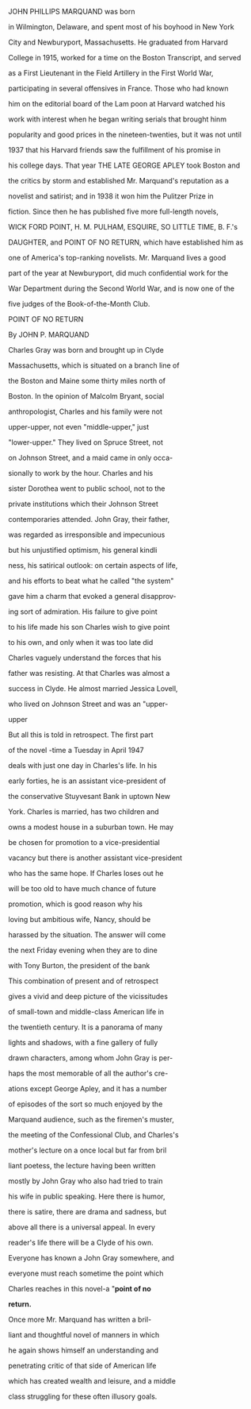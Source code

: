 



JOHN PHILLIPS MARQUAND was born

in Wilmington, Delaware, and spent most of his boyhood in New York

City and Newburyport, Massachusetts. He graduated from Harvard

College in 1915, worked for a time on the Boston Transcript, and served

as a First Lieutenant in the Field Artillery in the First World War,

participating in several offensives in France. Those who had known

him on the editorial board of the Lam poon at Harvard watched his

work with interest when he began writing serials that brought hinm

popularity and good prices in the nineteen-twenties, but it was not until

1937 that his Harvard friends saw the fulfillment of his promise in

his college days. That year THE LATE GEORGE APLEY took Boston and

the critics by storm and established Mr. Marquand's reputation as a

novelist and satirist; and in 1938 it won him the Pulitzer Prize in

fiction. Since then he has published five more full-length novels,

WICK FORD POINT, H. M. PULHAM, ESQUIRE, SO LITTLE TIME, B. F.'s

DAUGHTER, and POINT OF NO RETURN, which have established him as

one of America's top-ranking novelists. Mr. Marquand lives a good

part of the year at Newburyport, did much confidential work for the

War Department during the Second World War, and is now one of the

five judges of the Book-of-the-Month Club.





POINT OF NO RETURN



By JOHN P. MARQUAND

Charles Gray was born and brought up in Clyde

Massachusetts, which is situated on a branch line of

the Boston and Maine some thirty miles north of

Boston. In the opinion of Malcolm Bryant, social

anthropologist, Charles and his family were not

upper-upper, not even "middle-upper," just

"lower-upper." They lived on Spruce Street, not

on Johnson Street, and a maid came in only occa-

sionally to work by the hour. Charles and his

sister Dorothea went to public school, not to the

private institutions which their Johnson Street

contemporaries attended. John Gray, their father,

was regarded as irresponsible and impecunious

but his unjustified optimism, his general kindli

ness, his satirical outlook: on certain aspects of life,

and his efforts to beat what he called "the system"

gave him a charm that evoked a general disapprov-

ing sort of admiration. His failure to give point

to his life made his son Charles wish to give point

to his own, and only when it was too late did

Charles vaguely understand the forces that his

father was resisting. At that Charles was almost a

success in Clyde. He almost married Jessica Lovell,

who lived on Johnson Street and was an "upper-

upper

But all this is told in retrospect. The first part

of the novel -time a Tuesday in April 1947

deals with just one day in Charles's life. In his

early forties, he is an assistant vice-president of

the conservative Stuyvesant Bank in uptown New

York. Charles is married, has two children and

owns a modest house in a suburban town. He may

be chosen for promotion to a vice-presidential

vacancy but there is another assistant vice-president

who has the same hope. If Charles loses out he

will be too old to have much chance of future

promotion, which is good reason why his

loving but ambitious wife, Nancy, should be

harassed by the situation. The answer will come

the next Friday evening when they are to dine

with Tony Burton, the president of the bank

This combination of present and of retrospect

gives a vivid and deep picture of the vicissitudes

of small-town and middle-class American life in

the twentieth century. It is a panorama of many

lights and shadows, with a fine gallery of fully

drawn characters, among whom John Gray is per-

haps the most memorable of all the author's cre-

ations except George Apley, and it has a number

of episodes of the sort so much enjoyed by the

Marquand audience, such as the firemen's muster,

the meeting of the Confessional Club, and Charles's

mother's lecture on a once local but far from bril

liant poetess, the lecture having been written

mostly by John Gray who also had tried to train

his wife in public speaking. Here there is humor,

there is satire, there are drama and sadness, but

above all there is a universal appeal. In every

reader's life there will be a Clyde of his own.

Everyone has known a John Gray somewhere, and

everyone must reach sometime the point which

Charles reaches in this novel-a "**point of no**

**return.**

Once more Mr. Marquand has written a bril-

liant and thoughtful novel of manners in which

he again shows himself an understanding and

penetrating critic of that side of American life

which has created wealth and leisure, and a middle

class struggling for these often illusory goals.

